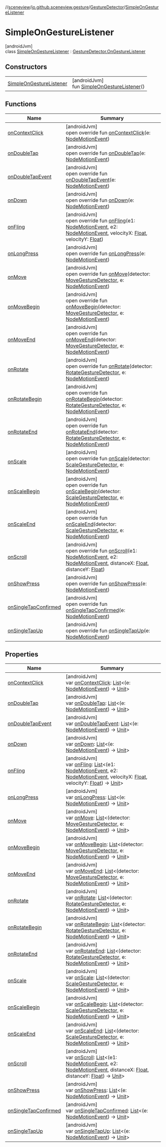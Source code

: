 //[sceneview](../../../../index.md)/[io.github.sceneview.gesture](../../index.md)/[GestureDetector](../index.md)/[SimpleOnGestureListener](index.md)

# SimpleOnGestureListener

[androidJvm]\
class [SimpleOnGestureListener](index.md) : [GestureDetector.OnGestureListener](../-on-gesture-listener/index.md)

## Constructors

| | |
|---|---|
| [SimpleOnGestureListener](-simple-on-gesture-listener.md) | [androidJvm]<br>fun [SimpleOnGestureListener](-simple-on-gesture-listener.md)() |

## Functions

| Name | Summary |
|---|---|
| [onContextClick](on-context-click.md) | [androidJvm]<br>open override fun [onContextClick](on-context-click.md)(e: [NodeMotionEvent](../../-node-motion-event/index.md)) |
| [onDoubleTap](on-double-tap.md) | [androidJvm]<br>open override fun [onDoubleTap](on-double-tap.md)(e: [NodeMotionEvent](../../-node-motion-event/index.md)) |
| [onDoubleTapEvent](on-double-tap-event.md) | [androidJvm]<br>open override fun [onDoubleTapEvent](on-double-tap-event.md)(e: [NodeMotionEvent](../../-node-motion-event/index.md)) |
| [onDown](on-down.md) | [androidJvm]<br>open override fun [onDown](on-down.md)(e: [NodeMotionEvent](../../-node-motion-event/index.md)) |
| [onFling](on-fling.md) | [androidJvm]<br>open override fun [onFling](on-fling.md)(e1: [NodeMotionEvent](../../-node-motion-event/index.md), e2: [NodeMotionEvent](../../-node-motion-event/index.md), velocityX: [Float](https://kotlinlang.org/api/latest/jvm/stdlib/kotlin/-float/index.html), velocityY: [Float](https://kotlinlang.org/api/latest/jvm/stdlib/kotlin/-float/index.html)) |
| [onLongPress](on-long-press.md) | [androidJvm]<br>open override fun [onLongPress](on-long-press.md)(e: [NodeMotionEvent](../../-node-motion-event/index.md)) |
| [onMove](on-move.md) | [androidJvm]<br>open override fun [onMove](on-move.md)(detector: [MoveGestureDetector](../../-move-gesture-detector/index.md), e: [NodeMotionEvent](../../-node-motion-event/index.md)) |
| [onMoveBegin](on-move-begin.md) | [androidJvm]<br>open override fun [onMoveBegin](on-move-begin.md)(detector: [MoveGestureDetector](../../-move-gesture-detector/index.md), e: [NodeMotionEvent](../../-node-motion-event/index.md)) |
| [onMoveEnd](on-move-end.md) | [androidJvm]<br>open override fun [onMoveEnd](on-move-end.md)(detector: [MoveGestureDetector](../../-move-gesture-detector/index.md), e: [NodeMotionEvent](../../-node-motion-event/index.md)) |
| [onRotate](on-rotate.md) | [androidJvm]<br>open override fun [onRotate](on-rotate.md)(detector: [RotateGestureDetector](../../-rotate-gesture-detector/index.md), e: [NodeMotionEvent](../../-node-motion-event/index.md)) |
| [onRotateBegin](on-rotate-begin.md) | [androidJvm]<br>open override fun [onRotateBegin](on-rotate-begin.md)(detector: [RotateGestureDetector](../../-rotate-gesture-detector/index.md), e: [NodeMotionEvent](../../-node-motion-event/index.md)) |
| [onRotateEnd](on-rotate-end.md) | [androidJvm]<br>open override fun [onRotateEnd](on-rotate-end.md)(detector: [RotateGestureDetector](../../-rotate-gesture-detector/index.md), e: [NodeMotionEvent](../../-node-motion-event/index.md)) |
| [onScale](on-scale.md) | [androidJvm]<br>open override fun [onScale](on-scale.md)(detector: [ScaleGestureDetector](../../-scale-gesture-detector/index.md), e: [NodeMotionEvent](../../-node-motion-event/index.md)) |
| [onScaleBegin](on-scale-begin.md) | [androidJvm]<br>open override fun [onScaleBegin](on-scale-begin.md)(detector: [ScaleGestureDetector](../../-scale-gesture-detector/index.md), e: [NodeMotionEvent](../../-node-motion-event/index.md)) |
| [onScaleEnd](on-scale-end.md) | [androidJvm]<br>open override fun [onScaleEnd](on-scale-end.md)(detector: [ScaleGestureDetector](../../-scale-gesture-detector/index.md), e: [NodeMotionEvent](../../-node-motion-event/index.md)) |
| [onScroll](on-scroll.md) | [androidJvm]<br>open override fun [onScroll](on-scroll.md)(e1: [NodeMotionEvent](../../-node-motion-event/index.md), e2: [NodeMotionEvent](../../-node-motion-event/index.md), distanceX: [Float](https://kotlinlang.org/api/latest/jvm/stdlib/kotlin/-float/index.html), distanceY: [Float](https://kotlinlang.org/api/latest/jvm/stdlib/kotlin/-float/index.html)) |
| [onShowPress](on-show-press.md) | [androidJvm]<br>open override fun [onShowPress](on-show-press.md)(e: [NodeMotionEvent](../../-node-motion-event/index.md)) |
| [onSingleTapConfirmed](on-single-tap-confirmed.md) | [androidJvm]<br>open override fun [onSingleTapConfirmed](on-single-tap-confirmed.md)(e: [NodeMotionEvent](../../-node-motion-event/index.md)) |
| [onSingleTapUp](on-single-tap-up.md) | [androidJvm]<br>open override fun [onSingleTapUp](on-single-tap-up.md)(e: [NodeMotionEvent](../../-node-motion-event/index.md)) |

## Properties

| Name | Summary |
|---|---|
| [onContextClick](on-context-click.md) | [androidJvm]<br>var [onContextClick](on-context-click.md): [List](https://kotlinlang.org/api/latest/jvm/stdlib/kotlin.collections/-list/index.html)&lt;(e: [NodeMotionEvent](../../-node-motion-event/index.md)) -&gt; [Unit](https://kotlinlang.org/api/latest/jvm/stdlib/kotlin/-unit/index.html)&gt; |
| [onDoubleTap](on-double-tap.md) | [androidJvm]<br>var [onDoubleTap](on-double-tap.md): [List](https://kotlinlang.org/api/latest/jvm/stdlib/kotlin.collections/-list/index.html)&lt;(e: [NodeMotionEvent](../../-node-motion-event/index.md)) -&gt; [Unit](https://kotlinlang.org/api/latest/jvm/stdlib/kotlin/-unit/index.html)&gt; |
| [onDoubleTapEvent](on-double-tap-event.md) | [androidJvm]<br>var [onDoubleTapEvent](on-double-tap-event.md): [List](https://kotlinlang.org/api/latest/jvm/stdlib/kotlin.collections/-list/index.html)&lt;(e: [NodeMotionEvent](../../-node-motion-event/index.md)) -&gt; [Unit](https://kotlinlang.org/api/latest/jvm/stdlib/kotlin/-unit/index.html)&gt; |
| [onDown](on-down.md) | [androidJvm]<br>var [onDown](on-down.md): [List](https://kotlinlang.org/api/latest/jvm/stdlib/kotlin.collections/-list/index.html)&lt;(e: [NodeMotionEvent](../../-node-motion-event/index.md)) -&gt; [Unit](https://kotlinlang.org/api/latest/jvm/stdlib/kotlin/-unit/index.html)&gt; |
| [onFling](on-fling.md) | [androidJvm]<br>var [onFling](on-fling.md): [List](https://kotlinlang.org/api/latest/jvm/stdlib/kotlin.collections/-list/index.html)&lt;(e1: [NodeMotionEvent](../../-node-motion-event/index.md), e2: [NodeMotionEvent](../../-node-motion-event/index.md), velocityX: [Float](https://kotlinlang.org/api/latest/jvm/stdlib/kotlin/-float/index.html), velocityY: [Float](https://kotlinlang.org/api/latest/jvm/stdlib/kotlin/-float/index.html)) -&gt; [Unit](https://kotlinlang.org/api/latest/jvm/stdlib/kotlin/-unit/index.html)&gt; |
| [onLongPress](on-long-press.md) | [androidJvm]<br>var [onLongPress](on-long-press.md): [List](https://kotlinlang.org/api/latest/jvm/stdlib/kotlin.collections/-list/index.html)&lt;(e: [NodeMotionEvent](../../-node-motion-event/index.md)) -&gt; [Unit](https://kotlinlang.org/api/latest/jvm/stdlib/kotlin/-unit/index.html)&gt; |
| [onMove](on-move.md) | [androidJvm]<br>var [onMove](on-move.md): [List](https://kotlinlang.org/api/latest/jvm/stdlib/kotlin.collections/-list/index.html)&lt;(detector: [MoveGestureDetector](../../-move-gesture-detector/index.md), e: [NodeMotionEvent](../../-node-motion-event/index.md)) -&gt; [Unit](https://kotlinlang.org/api/latest/jvm/stdlib/kotlin/-unit/index.html)&gt; |
| [onMoveBegin](on-move-begin.md) | [androidJvm]<br>var [onMoveBegin](on-move-begin.md): [List](https://kotlinlang.org/api/latest/jvm/stdlib/kotlin.collections/-list/index.html)&lt;(detector: [MoveGestureDetector](../../-move-gesture-detector/index.md), e: [NodeMotionEvent](../../-node-motion-event/index.md)) -&gt; [Unit](https://kotlinlang.org/api/latest/jvm/stdlib/kotlin/-unit/index.html)&gt; |
| [onMoveEnd](on-move-end.md) | [androidJvm]<br>var [onMoveEnd](on-move-end.md): [List](https://kotlinlang.org/api/latest/jvm/stdlib/kotlin.collections/-list/index.html)&lt;(detector: [MoveGestureDetector](../../-move-gesture-detector/index.md), e: [NodeMotionEvent](../../-node-motion-event/index.md)) -&gt; [Unit](https://kotlinlang.org/api/latest/jvm/stdlib/kotlin/-unit/index.html)&gt; |
| [onRotate](on-rotate.md) | [androidJvm]<br>var [onRotate](on-rotate.md): [List](https://kotlinlang.org/api/latest/jvm/stdlib/kotlin.collections/-list/index.html)&lt;(detector: [RotateGestureDetector](../../-rotate-gesture-detector/index.md), e: [NodeMotionEvent](../../-node-motion-event/index.md)) -&gt; [Unit](https://kotlinlang.org/api/latest/jvm/stdlib/kotlin/-unit/index.html)&gt; |
| [onRotateBegin](on-rotate-begin.md) | [androidJvm]<br>var [onRotateBegin](on-rotate-begin.md): [List](https://kotlinlang.org/api/latest/jvm/stdlib/kotlin.collections/-list/index.html)&lt;(detector: [RotateGestureDetector](../../-rotate-gesture-detector/index.md), e: [NodeMotionEvent](../../-node-motion-event/index.md)) -&gt; [Unit](https://kotlinlang.org/api/latest/jvm/stdlib/kotlin/-unit/index.html)&gt; |
| [onRotateEnd](on-rotate-end.md) | [androidJvm]<br>var [onRotateEnd](on-rotate-end.md): [List](https://kotlinlang.org/api/latest/jvm/stdlib/kotlin.collections/-list/index.html)&lt;(detector: [RotateGestureDetector](../../-rotate-gesture-detector/index.md), e: [NodeMotionEvent](../../-node-motion-event/index.md)) -&gt; [Unit](https://kotlinlang.org/api/latest/jvm/stdlib/kotlin/-unit/index.html)&gt; |
| [onScale](on-scale.md) | [androidJvm]<br>var [onScale](on-scale.md): [List](https://kotlinlang.org/api/latest/jvm/stdlib/kotlin.collections/-list/index.html)&lt;(detector: [ScaleGestureDetector](../../-scale-gesture-detector/index.md), e: [NodeMotionEvent](../../-node-motion-event/index.md)) -&gt; [Unit](https://kotlinlang.org/api/latest/jvm/stdlib/kotlin/-unit/index.html)&gt; |
| [onScaleBegin](on-scale-begin.md) | [androidJvm]<br>var [onScaleBegin](on-scale-begin.md): [List](https://kotlinlang.org/api/latest/jvm/stdlib/kotlin.collections/-list/index.html)&lt;(detector: [ScaleGestureDetector](../../-scale-gesture-detector/index.md), e: [NodeMotionEvent](../../-node-motion-event/index.md)) -&gt; [Unit](https://kotlinlang.org/api/latest/jvm/stdlib/kotlin/-unit/index.html)&gt; |
| [onScaleEnd](on-scale-end.md) | [androidJvm]<br>var [onScaleEnd](on-scale-end.md): [List](https://kotlinlang.org/api/latest/jvm/stdlib/kotlin.collections/-list/index.html)&lt;(detector: [ScaleGestureDetector](../../-scale-gesture-detector/index.md), e: [NodeMotionEvent](../../-node-motion-event/index.md)) -&gt; [Unit](https://kotlinlang.org/api/latest/jvm/stdlib/kotlin/-unit/index.html)&gt; |
| [onScroll](on-scroll.md) | [androidJvm]<br>var [onScroll](on-scroll.md): [List](https://kotlinlang.org/api/latest/jvm/stdlib/kotlin.collections/-list/index.html)&lt;(e1: [NodeMotionEvent](../../-node-motion-event/index.md), e2: [NodeMotionEvent](../../-node-motion-event/index.md), distanceX: [Float](https://kotlinlang.org/api/latest/jvm/stdlib/kotlin/-float/index.html), distanceY: [Float](https://kotlinlang.org/api/latest/jvm/stdlib/kotlin/-float/index.html)) -&gt; [Unit](https://kotlinlang.org/api/latest/jvm/stdlib/kotlin/-unit/index.html)&gt; |
| [onShowPress](on-show-press.md) | [androidJvm]<br>var [onShowPress](on-show-press.md): [List](https://kotlinlang.org/api/latest/jvm/stdlib/kotlin.collections/-list/index.html)&lt;(e: [NodeMotionEvent](../../-node-motion-event/index.md)) -&gt; [Unit](https://kotlinlang.org/api/latest/jvm/stdlib/kotlin/-unit/index.html)&gt; |
| [onSingleTapConfirmed](on-single-tap-confirmed.md) | [androidJvm]<br>var [onSingleTapConfirmed](on-single-tap-confirmed.md): [List](https://kotlinlang.org/api/latest/jvm/stdlib/kotlin.collections/-list/index.html)&lt;(e: [NodeMotionEvent](../../-node-motion-event/index.md)) -&gt; [Unit](https://kotlinlang.org/api/latest/jvm/stdlib/kotlin/-unit/index.html)&gt; |
| [onSingleTapUp](on-single-tap-up.md) | [androidJvm]<br>var [onSingleTapUp](on-single-tap-up.md): [List](https://kotlinlang.org/api/latest/jvm/stdlib/kotlin.collections/-list/index.html)&lt;(e: [NodeMotionEvent](../../-node-motion-event/index.md)) -&gt; [Unit](https://kotlinlang.org/api/latest/jvm/stdlib/kotlin/-unit/index.html)&gt; |
